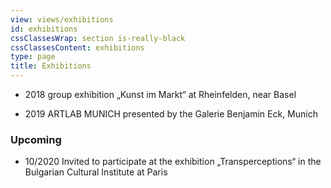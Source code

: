 ```yaml
---
view: views/exhibitions
id: exhibitions
cssClassesWrap: section is-really-black
cssClassesContent: exhibitions
type: page
title: Exhibitions
---
```


- 2018 group exhibition „Kunst im Markt“ at Rheinfelden, near Basel

- 2019 ARTLAB MUNICH presented by the Galerie Benjamin Eck, Munich

### Upcoming 

- 10/2020 Invited to participate at the exhibition „Transperceptions“ in the Bulgarian Cultural Institute at Paris
